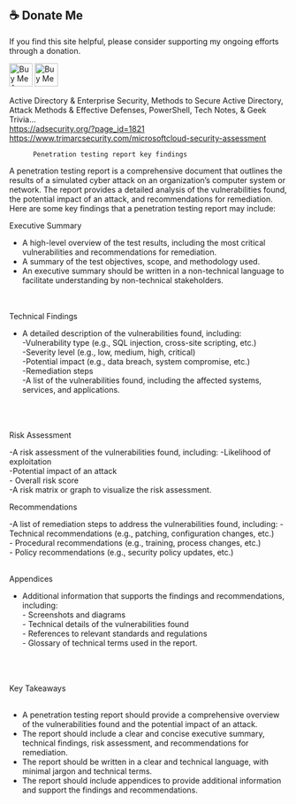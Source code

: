 
## :coffee: Donate Me

If you find this site helpful, please consider supporting my ongoing efforts through a donation.

<a href="https://www.buymeacoffee.com/b4ckd00r" target="_blank"><img src="https://cdn.buymeacoffee.com/buttons/v2/default-yellow.png" alt="Buy Me A Coffee" style="height: 42px !important;" ></a>
<a href='https://ko-fi.com/b4ckd00r' target='_blank'><img height='42' style='border:0px;height:42px;' src='https://storage.ko-fi.com/cdn/kofi1.png?v=3' border='0' alt='Buy Me a Coffee at ko-fi.com' /></a>


Active Directory & Enterprise Security, Methods to Secure Active Directory, Attack Methods & Effective Defenses, PowerShell, Tech Notes, & Geek Trivia…     <br>
https://adsecurity.org/?page_id=1821                 <br>
https://www.trimarcsecurity.com/microsoftcloud-security-assessment


          Penetration testing report key findings
A penetration testing report is a comprehensive document that outlines the results of a simulated cyber attack on an organization’s computer system or network. The report provides a detailed analysis of the vulnerabilities found, the potential impact of an attack, and recommendations for remediation. Here are some key findings that a penetration testing report may include:

Executive Summary

- A high-level overview of the test results, including the most critical vulnerabilities and recommendations for remediation. <br>
- A summary of the test objectives, scope, and methodology used.<br>
- An executive summary should be written in a non-technical language to facilitate understanding by non-technical stakeholders.<br><br><br>

Technical Findings<br>

- A detailed description of the vulnerabilities found, including:<br>
     -Vulnerability type (e.g., SQL injection, cross-site scripting, etc.)<br>
    -Severity level (e.g., low, medium, high, critical)<br>
     -Potential impact (e.g., data breach, system compromise, etc.)<br>
    -Remediation steps<br>
  -A list of the vulnerabilities found, including the affected systems, services, and applications.<br><br><br><br>


Risk Assessment<br>

-A risk assessment of the vulnerabilities found, including:
            -Likelihood of exploitation<br>
             -Potential impact of an attack<br>
              - Overall risk score<br>
-A risk matrix or graph to visualize the risk assessment.<br>


Recommendations<br>

-A list of remediation steps to address the vulnerabilities found, including:
              - Technical recommendations (e.g., patching, configuration changes, etc.)<br>
               - Procedural recommendations (e.g., training, process changes, etc.)<br>
               - Policy recommendations (e.g., security policy updates, etc.)<br><br>



Appendices<br>

- Additional information that supports the findings and recommendations, including:<br>
          - Screenshots and diagrams<br>
           - Technical details of the vulnerabilities found<br>
            - References to relevant standards and regulations<br>
            - Glossary of technical terms used in the report.<br>
<br><br><br>


Key Takeaways<br><br>

- A penetration testing report should provide a comprehensive overview of the vulnerabilities found and the potential impact of an attack.<br>
- The report should include a clear and concise executive summary, technical findings, risk assessment, and recommendations for remediation.<br>
- The report should be written in a clear and technical language, with minimal jargon and technical terms.<br>
- The report should include appendices to provide additional information and support the findings and recommendations.
